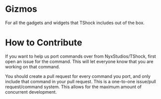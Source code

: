 # Gizmos
For all the gadgets and widgets that TShock includes out of the box.

# How to Contribute
If you want to help us port commands over from NyxStudios/TShock, first open an issue for the command.
This will let everyone know that you are working on that command.

You should create a pull request for every command you port, and only include that command in your
pull request.  This is a one-to-one issue/pull request/command system.  This allows for the maximum amount
of concurrent development.

